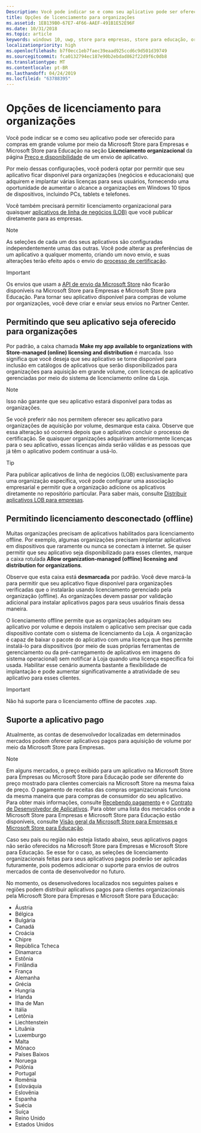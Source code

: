 ```yaml
---
Description: Você pode indicar se e como seu aplicativo pode ser oferecido para compras em grande volume por meio da Microsoft Store para Empresas e Microsoft Store para Educação na seção Licenciamento organizacional de um envio de aplicativo.
title: Opções de licenciamento para organizações
ms.assetid: 1EB139B0-67E7-4F66-AAEF-491B1E52E96F
ms.date: 10/31/2018
ms.topic: article
keywords: windows 10, uwp, store para empresas, store para educação, organizacional, licenciamento por volume, empresa, store educacional, store empresarial, compra em volume, massa
localizationpriority: high
ms.openlocfilehash: b7f0ecc1eb7faec39eaad925ccd6c9d501d39749
ms.sourcegitcommit: fca0132794ec187e90b2ebdad862f22d9f6c0db8
ms.translationtype: MT
ms.contentlocale: pt-BR
ms.lasthandoff: 04/24/2019
ms.locfileid: "63788395"
---
```

# <a name="organizational-licensing-options"></a>Opções de licenciamento para organizações


Você pode indicar se e como seu aplicativo pode ser oferecido para compras em grande volume por meio da Microsoft Store para Empresas e Microsoft Store para Educação na seção **Licenciamento organizacional** da página [Preço e disponibilidade](set-app-pricing-and-availability.md#organizational-licensing) de um envio de aplicativo.

Por meio dessas configurações, você poderá optar por permitir que seu aplicativo ficar disponível para organizações (negócios e educacionais) que adquirem e implantar várias licenças para seus usuários, fornecendo uma oportunidade de aumentar o alcance a organizações em Windows 10 tipos de dispositivos, incluindo PCs, tablets e telefones.

Você também precisará permitir licenciamento organizacional para quaisquer [aplicativos de linha de negócios (LOB)](distribute-lob-apps-to-enterprises.md) que você publicar diretamente para as empresas.

> [!NOTE]
> As seleções de cada um dos seus aplicativos são configuradas independentemente umas das outras. Você pode alterar as preferências de um aplicativo a qualquer momento, criando um novo envio, e suas alterações terão efeito após o envio do [processo de certificação](the-app-certification-process.md).

> [!IMPORTANT]
> Os envios que usam a [API de envio da Microsoft Store](../monetize/create-and-manage-submissions-using-windows-store-services.md) não ficarão disponíveis na Microsoft Store para Empresas e Microsoft Store para Educação. Para tornar seu aplicativo disponível para compras de volume por organizações, você deve criar e enviar seus envios no Partner Center.


## <a name="allowing-your-app-to-be-offered-to-organizations"></a>Permitindo que seu aplicativo seja oferecido para organizações

Por padrão, a caixa chamada **Make my app available to organizations with Store-managed (online) licensing and distribution** é marcada. Isso significa que você deseja que seu aplicativo se torne disponível para inclusão em catálogos de aplicativos que serão disponibilizados para organizações para aquisição em grande volume, com licenças de aplicativo gerenciadas por meio do sistema de licenciamento online da Loja.

> [!NOTE]
> Isso não garante que seu aplicativo estará disponível para todas as organizações.

Se você preferir não nos permitem oferecer seu aplicativo para organizações de aquisição por volume, desmarque esta caixa. Observe que essa alteração só ocorrerá depois que o aplicativo concluir o processo de certificação. Se quaisquer organizações adquiriram anteriormente licenças para o seu aplicativo, essas licenças ainda serão válidas e as pessoas que já têm o aplicativo podem continuar a usá-lo.

> [!TIP]
> Para publicar aplicativos de linha de negócios (LOB) exclusivamente para uma organização específica, você pode configurar uma associação empresarial e permitir que a organização adicione os aplicativos diretamente no repositório particular. Para saber mais, consulte [Distribuir aplicativos LOB para empresas](distribute-lob-apps-to-enterprises.md).


## <a name="allowing-disconnected-offline-licensing"></a>Permitindo licenciamento desconectado (offline)

Muitas organizações precisam de aplicativos habilitados para licenciamento offline. Por exemplo, algumas organizações precisam implantar aplicativos em dispositivos que raramente ou nunca se conectam à internet. Se quiser permitir que seu aplicativo seja disponibilizado para esses clientes, marque a caixa rotulada **Allow organization-managed (offline) licensing and distribution for organizations**.

Observe que esta caixa está **desmarcada** por padrão. Você deve marcá-la para permitir que seu aplicativo fique disponível para organizações verificadas que o instalarão usando licenciamento gerenciado pela organização (offline). As organizações devem passar por validação adicional para instalar aplicativos pagos para seus usuários finais dessa maneira.

O licenciamento offline permite que as organizações adquiram seu aplicativo por volume e depois instalem o aplicativo sem precisar que cada dispositivo contate com o sistema de licenciamento da Loja. A organização é capaz de baixar o pacote do aplicativo com uma licença que lhes permite instalá-lo para dispositivos (por meio de suas próprias ferramentas de gerenciamento ou da pré-carregamento de aplicativos em imagens do sistema operacional) sem notificar à Loja quando uma licença específica foi usada. Habilitar esse cenário aumenta bastante a flexibilidade de implantação e pode aumentar significativamente a atratividade de seu aplicativo para esses clientes.

> [!IMPORTANT]
> Não há suporte para o licenciamento offline de pacotes .xap.

 
## <a name="paid-app-support"></a>Suporte a aplicativo pago

Atualmente, as contas de desenvolvedor localizadas em determinados mercados podem oferecer aplicativos pagos para aquisição de volume por meio da Microsoft Store para Empresas. 

> [!NOTE]
> Em alguns mercados, o preço exibido para um aplicativo na Microsoft Store para Empresas ou Microsoft Store para Educação pode ser diferente do preço mostrado para clientes comerciais na Microsoft Store na mesma faixa de preço. O pagamento de receitas das compras organizacionais funciona da mesma maneira que para compras de consumidor do seu aplicativo. Para obter mais informações, consulte [Recebendo pagamento](getting-paid-apps.md) e o [Contrato de Desenvolvedor de Aplicativos](https://docs.microsoft.com/legal/windows/agreements/app-developer-agreement). Para obter uma lista dos mercados onde a Microsoft Store para Empresas e Microsoft Store para Educação estão disponíveis, consulte [Visão geral da Microsoft Store para Empresas e Microsoft Store para Educação](https://technet.microsoft.com/itpro/windows/manage/windows-store-for-business-overview#supported-markets).

Caso seu país ou região não esteja listado abaixo, seus aplicativos pagos não serão oferecidos na Microsoft Store para Empresas e Microsoft Store para Educação. Se esse for o caso, as seleções de licenciamento organizacionais feitas para seus aplicativos pagos poderão ser aplicadas futuramente, pois podemos adicionar o suporte para envios de outros mercados de conta de desenvolvedor no futuro.

No momento, os desenvolvedores localizados nos seguintes países e regiões podem distribuir aplicativos pagos para clientes organizacionais pela Microsoft Store para Empresas e Microsoft Store para Educação:

- Áustria
- Bélgica
- Bulgária
- Canadá
- Croácia
- Chipre
- República Tcheca
- Dinamarca
- Estônia
- Finlândia
- França
- Alemanha
- Grécia
- Hungria
- Irlanda
- Ilha de Man
- Itália
- Letônia
- Liechtenstein
- Lituânia
- Luxemburgo
- Malta
- Mônaco
- Países Baixos
- Noruega
- Polônia
- Portugal
- Romênia
- Eslováquia
- Eslovênia
- Espanha
- Suécia
- Suíça
- Reino Unido
- Estados Unidos
